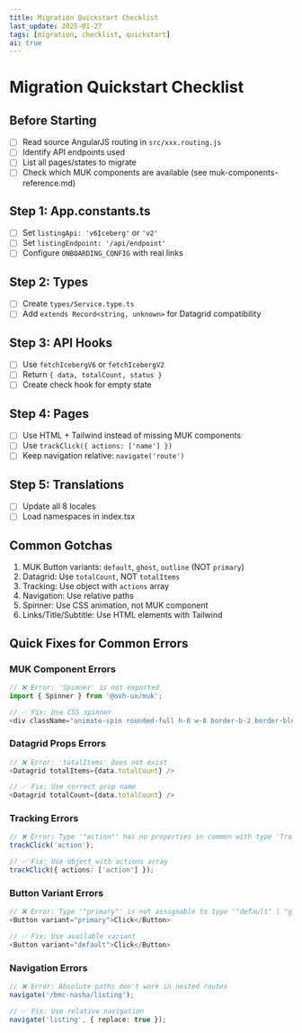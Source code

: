 ```yaml
---
title: Migration Quickstart Checklist
last_update: 2025-01-27
tags: [migration, checklist, quickstart]
ai: true
---
```


# Migration Quickstart Checklist

## Before Starting
- [ ] Read source AngularJS routing in `src/xxx.routing.js`
- [ ] Identify API endpoints used
- [ ] List all pages/states to migrate
- [ ] Check which MUK components are available (see muk-components-reference.md)

## Step 1: App.constants.ts
- [ ] Set `listingApi: 'v6Iceberg'` or `'v2'`
- [ ] Set `listingEndpoint: '/api/endpoint'`
- [ ] Configure `ONBOARDING_CONFIG` with real links

## Step 2: Types
- [ ] Create `types/Service.type.ts`
- [ ] Add `extends Record<string, unknown>` for Datagrid compatibility

## Step 3: API Hooks
- [ ] Use `fetchIcebergV6` or `fetchIcebergV2`
- [ ] Return `{ data, totalCount, status }`
- [ ] Create check hook for empty state

## Step 4: Pages
- [ ] Use HTML + Tailwind instead of missing MUK components
- [ ] Use `trackClick({ actions: ['name'] })`
- [ ] Keep navigation relative: `navigate('route')`

## Step 5: Translations
- [ ] Update all 8 locales
- [ ] Load namespaces in index.tsx

## Common Gotchas
1. MUK Button variants: `default`, `ghost`, `outline` (NOT `primary`)
2. Datagrid: Use `totalCount`, NOT `totalItems`
3. Tracking: Use object with `actions` array
4. Navigation: Use relative paths
5. Spinner: Use CSS animation, not MUK component
6. Links/Title/Subtitle: Use HTML elements with Tailwind

## Quick Fixes for Common Errors

### MUK Component Errors
```typescript
// ❌ Error: 'Spinner' is not exported
import { Spinner } from '@ovh-ux/muk';

// ✅ Fix: Use CSS spinner
<div className="animate-spin rounded-full h-8 w-8 border-b-2 border-blue-600"></div>
```

### Datagrid Props Errors
```typescript
// ❌ Error: 'totalItems' does not exist
<Datagrid totalItems={data.totalCount} />

// ✅ Fix: Use correct prop name
<Datagrid totalCount={data.totalCount} />
```

### Tracking Errors
```typescript
// ❌ Error: Type '"action"' has no properties in common with type 'TrackingClickParams'
trackClick('action');

// ✅ Fix: Use object with actions array
trackClick({ actions: ['action'] });
```

### Button Variant Errors
```typescript
// ❌ Error: Type '"primary"' is not assignable to type '"default" | "ghost" | "outline"'
<Button variant="primary">Click</Button>

// ✅ Fix: Use available variant
<Button variant="default">Click</Button>
```

### Navigation Errors
```typescript
// ❌ Error: Absolute paths don't work in nested routes
navigate('/bmc-nasha/listing');

// ✅ Fix: Use relative navigation
navigate('listing', { replace: true });
```
